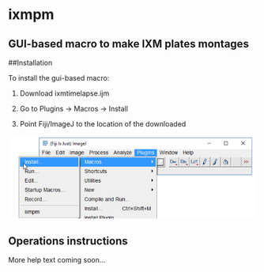 # ixmpm
## GUI-based macro to make IXM plates montages

##Installation

To install the gui-based macro: 

1. Download ixmtimelapse.ijm

2. Go to Plugins -> Macros -> Install

3. Point Fiji/ImageJ to the location of the downloaded

![installation](installation.png)

## Operations instructions

More help text coming soon...